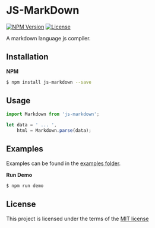 # JS-MarkDown

[![NPM Version][npm-image]][npm-url]
[![License][license-image]][npm-url]

[npm-image]: https://img.shields.io/npm/v/js-markdown.svg
[npm-url]: https://npmjs.org/package/js-markdown
[license-image]: https://img.shields.io/npm/l/js-markdown.svg

A markdown language js compiler.

## Installation

**NPM**

```bash
$ npm install js-markdown --save
```

## Usage

```js
import Markdown from 'js-markdown';

let data = ' ... ',
    html = Markdown.parse(data);
```

## Examples

Examples can be found in the
[examples folder](https://github.com/fatalxiao/js-markdown/tree/master/examples).

**Run Demo**

```bash
$ npm run demo
```

## License

This project is licensed under the terms of the
[MIT license](https://github.com/fatalxiao/js-markdown/blob/master/LICENSE)
